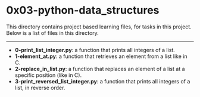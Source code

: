 # 0x03-python-data_structures

This directory contains project based learning files, for tasks in this project.
Below is a list of files in this directory.

---
- **0-print_list_integer.py**:  a function that prints all integers of a list.
- **1-element_at.py**: a function that retrieves an element from a list like in C.
- **2-replace_in_list.py**: a function that replaces an element of a list at a specific position (like in C).
- **3-print_reversed_list_integer.py**: a function that prints all integers of a list, in reverse order.


